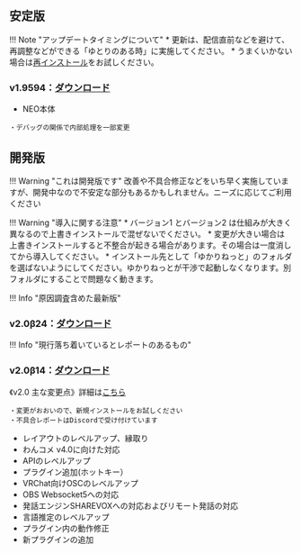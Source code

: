 ## 安定版
!!! Note "アップデートタイミングについて"
    * 更新は、配信直前などを避けて、再調整などができる「ゆとりのある時」に実施してください。
    * うまくいかない場合は[再インストール](qa/reinstall.md)をお試しください。

### v1.9594：[ダウンロード](https://machanbazaar.com/wp-content/uploads/2022/08/YNCneo_v1.9594.zip)

* NEO本体
```
・デバッグの関係で内部処理を一部変更
```

## 開発版
!!! Warning "これは開発版です"
    改善や不具合修正などをいち早く実施していますが、開発中なので不安定な部分もあるかもしれません。ニーズに応じてご利用ください

!!! Warning "導入に関する注意"
    * バージョン1 とバージョン2 は仕組みが大きく異なるので上書きインストールで混ぜないでください。
    * 変更が大きい場合は上書きインストールすると不整合が起きる場合があります。その場合は一度消してから導入してください。
    * インストール先として「ゆかりねっと」のフォルダを選ばないようにしてください。ゆかりねっとが干渉で起動しなくなります。別フォルダにすることで問題なく動きます。

!!! Info  "原因調査含めた最新版"
### v2.0β24：[ダウンロード](https://machanbazaar.com/wp-content/uploads/2022/10/YNCneo_v2.0beta24.zip)

!!! Info  "現行落ち着いているとレポートのあるもの"
### v2.0β14：[ダウンロード](https://machanbazaar.com/wp-content/uploads/2022/09/YNCneo_v2.0beta14.zip)


《v2.0 主な変更点》詳細は[こちら](qa/history.md)

```
・変更がおおいので、新規インストールをお試しください
・不具合レポートはDiscordで受け付けています
```

* レイアウトのレベルアップ、縁取り
* わんコメ v4.0に向けた対応
* APIのレベルアップ
* プラグイン追加(ホットキー）
* VRChat向けOSCのレベルアップ
* OBS Websocket5への対応
* 発話エンジンSHAREVOXへの対応およびリモート発話の対応
* 言語推定のレベルアップ
* プラグイン内の動作修正
* 新プラグインの追加